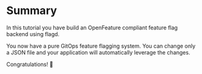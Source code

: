 # Summary

In this tutorial you have build an OpenFeature compliant feature flag backend using flagd.

You now have a pure GitOps feature flagging system. You can change only a JSON file and your application will automatically leverage the changes.

Congratulations! 🎉